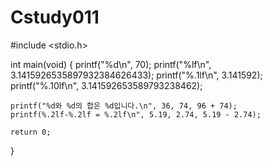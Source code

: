 # Cstudy011
#include <stdio.h>

int main(void)
{
    printf("%d\n", 70);
    printf("%lf\n", 3.1415926535897932384626433);
    printf("%.1lf\n", 3.141592);
    printf("%.10lf\n", 3.141592653589793238462);
    
    printf("%d와 %d의 합은 %d입니다.\n", 36, 74, 96 + 74);
    printf(%.2lf-%.2lf = %.2lf\n", 5.19, 2.74, 5.19 - 2.74);
    
    return 0;
}
